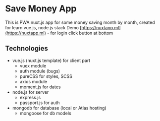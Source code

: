 # Save Money App
This is PWA nuxt.js app for some money saving month by month, created for learn vue.js, node.js stack
Demo [https://nuxtapp.ml](https://nuxtapp.ml) - for login click button at bottom

## Technologies
- vue.js (nuxt.js template) for client part
    - vuex module
    - auth module (bugs)
    - pureCSS for styles, SCSS
    - axios module
    - moment.js for dates
- node.js for server
    - express.js
    - passport.js for auth
- mongodb for database (local or Atlas hosting)
    - mongoose for db models
